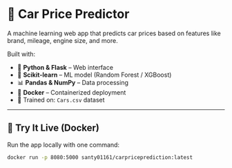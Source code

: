# 🚗 Car Price Predictor

A machine learning web app that predicts car prices based on features like brand, mileage, engine size, and more.

Built with:
- 🐍 **Python & Flask** – Web interface
- 🧠 **Scikit-learn** – ML model (Random Forest / XGBoost)
- 📊 **Pandas & NumPy** – Data processing
- 🐳 **Docker** – Containerized deployment
- 📁 Trained on: `Cars.csv` dataset

---

## 🚀 Try It Live (Docker)

Run the app locally with one command:

```bash
docker run -p 8080:5000 santy01161/carpriceprediction:latest